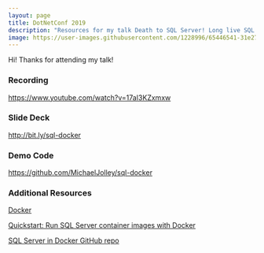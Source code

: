 ```yaml
---
layout: page
title: DotNetConf 2019
description: "Resources for my talk Death to SQL Server! Long live SQL Server! How containerized SQL Server makes development easier given at DotNetConf 2019."
image: https://user-images.githubusercontent.com/1228996/65446541-31e27d00-ddfa-11e9-89f0-953f4cc05c41.png
---
```


Hi! Thanks for attending my talk!

### Recording

<a href="https://www.youtube.com/watch?v=17aI3KZxmxw" target="_blank">https://www.youtube.com/watch?v=17aI3KZxmxw</a>

### Slide Deck

<a href="http://bit.ly/sql-docker" target="_blank">http://bit.ly/sql-docker</a>

### Demo Code

<a href="https://github.com/MichaelJolley/sql-docker" target="_blank">https://github.com/MichaelJolley/sql-docker</a>

### Additional Resources

<a href="https://www.docker.com/" target="_blank">Docker</a>

<a href="https://docs.microsoft.com/en-us/sql/linux/quickstart-install-connect-docker?view=sql-server-2017&pivots=cs1-powershell" target="_blank">Quickstart: Run SQL Server container images with Docker</a>

<a href="https://github.com/Microsoft/mssql-docker" target="_blank">SQL Server in Docker GitHub repo</a>
